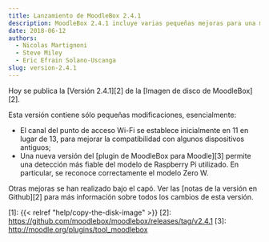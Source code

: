 ```yaml
---
title: Lanzamiento de MoodleBox 2.4.1
description: MoodleBox 2.4.1 incluye varias pequeñas mejoras para una mejor experiencia de usuario.
date: 2018-06-12
authors:
  - Nicolas Martignoni
  - Steve Miley
  - Eric Efrain Solano-Uscanga
slug: version-2.4.1
---
```


Hoy se publica la [Versión 2.4.1][2] de la [Imagen de disco de MoodleBox][2].

Esta versión contiene sólo pequeñas modificaciones, esencialmente:

  - El canal del punto de acceso Wi-Fi se establece inicialmente en 11 en lugar de 13, para mejorar la compatibilidad con algunos dispositivos antiguos;
  - Una nueva versión del [plugin de MoodleBox para Moodle][3] permite una detección más fiable del modelo de Raspberry Pi utilizado. En particular, se reconoce correctamente el modelo Zero W.

Otras mejoras se han realizado bajo el capó. Ver las [notas de la versión en Github][2] para más información sobre todos los cambios de esta versión.

 [1]: {{< relref "help/copy-the-disk-image" >}}
 [2]: https://github.com/moodlebox/moodlebox/releases/tag/v2.4.1
 [3]: http://moodle.org/plugins/tool_moodlebox
